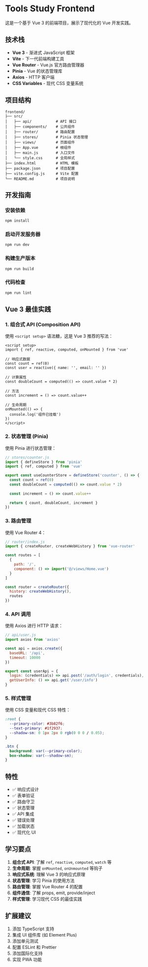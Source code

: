 # Tools Study Frontend

这是一个基于 Vue 3 的前端项目，展示了现代化的 Vue 开发实践。

## 技术栈

- **Vue 3** - 渐进式 JavaScript 框架
- **Vite** - 下一代前端构建工具
- **Vue Router** - Vue.js 官方路由管理器
- **Pinia** - Vue 的状态管理库
- **Axios** - HTTP 客户端
- **CSS Variables** - 现代 CSS 变量系统

## 项目结构

```
frontend/
├── src/
│   ├── api/           # API 接口
│   ├── components/    # 公共组件
│   ├── router/        # 路由配置
│   ├── stores/        # Pinia 状态管理
│   ├── views/         # 页面组件
│   ├── App.vue        # 根组件
│   ├── main.js        # 入口文件
│   └── style.css      # 全局样式
├── index.html         # HTML 模板
├── package.json       # 项目配置
├── vite.config.js     # Vite 配置
└── README.md          # 项目说明
```

## 开发指南

### 安装依赖

```bash
npm install
```

### 启动开发服务器

```bash
npm run dev
```

### 构建生产版本

```bash
npm run build
```

### 代码检查

```bash
npm run lint
```

## Vue 3 最佳实践

### 1. 组合式 API (Composition API)

使用 `<script setup>` 语法糖，这是 Vue 3 推荐的写法：

```vue
<script setup>
import { ref, reactive, computed, onMounted } from 'vue'

// 响应式数据
const count = ref(0)
const user = reactive({ name: '', email: '' })

// 计算属性
const doubleCount = computed(() => count.value * 2)

// 方法
const increment = () => count.value++

// 生命周期
onMounted(() => {
  console.log('组件已挂载')
})
</script>
```

### 2. 状态管理 (Pinia)

使用 Pinia 进行状态管理：

```javascript
// stores/counter.js
import { defineStore } from 'pinia'
import { ref, computed } from 'vue'

export const useCounterStore = defineStore('counter', () => {
  const count = ref(0)
  const doubleCount = computed(() => count.value * 2)
  
  const increment = () => count.value++
  
  return { count, doubleCount, increment }
})
```

### 3. 路由管理

使用 Vue Router 4：

```javascript
// router/index.js
import { createRouter, createWebHistory } from 'vue-router'

const routes = [
  {
    path: '/',
    component: () => import('@/views/Home.vue')
  }
]

const router = createRouter({
  history: createWebHistory(),
  routes
})
```

### 4. API 调用

使用 Axios 进行 HTTP 请求：

```javascript
// api/user.js
import axios from 'axios'

const api = axios.create({
  baseURL: '/api',
  timeout: 10000
})

export const userApi = {
  login: (credentials) => api.post('/auth/login', credentials),
  getUserInfo: () => api.get('/user/info')
}
```

### 5. 样式管理

使用 CSS 变量和现代 CSS 特性：

```css
:root {
  --primary-color: #3b82f6;
  --text-primary: #1f2937;
  --shadow-sm: 0 1px 2px 0 rgb(0 0 0 / 0.05);
}

.btn {
  background: var(--primary-color);
  box-shadow: var(--shadow-sm);
}
```

## 特性

- ✅ 响应式设计
- ✅ 表单验证
- ✅ 路由守卫
- ✅ 状态管理
- ✅ API 集成
- ✅ 错误处理
- ✅ 加载状态
- ✅ 现代化 UI

## 学习要点

1. **组合式 API**: 了解 `ref`, `reactive`, `computed`, `watch` 等
2. **生命周期**: 掌握 `onMounted`, `onUnmounted` 等钩子
3. **响应式系统**: 理解 Vue 3 的响应式原理
4. **状态管理**: 学习 Pinia 的使用方法
5. **路由管理**: 掌握 Vue Router 4 的配置
6. **组件通信**: 了解 props, emit, provide/inject
7. **样式管理**: 学习现代 CSS 的最佳实践

## 扩展建议

1. 添加 TypeScript 支持
2. 集成 UI 组件库 (如 Element Plus)
3. 添加单元测试
4. 配置 ESLint 和 Prettier
5. 添加国际化支持
6. 实现 PWA 功能 